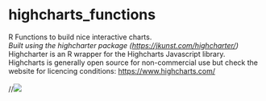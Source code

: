 # highcharts_functions
R Functions to build nice interactive charts. 
<br>
*Built using the highcharter package (https://jkunst.com/highcharter/)* 
<br>
Highcharter is an R wrapper for the Highcharts Javascript library. Highcharts is generally open source for non-commercial use but check the website for licencing conditions: https://www.highcharts.com/
<br>
<br>
//![](./path/example.svg)

